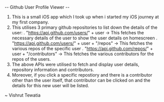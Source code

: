 -- Github User Profile Viewer --

1. This is a small iOS app which I took up when i started my iOS journey at my first company.
2. This utilises 3 primary github repositories to list down the details of the user:
   . "https://api.github.com/users/" + user -> This fetches the necessary details of the user to show the user details on homescreen
   . "https://api.github.com/users/" + user + "/repos" -> This fetches the various repos of the specific user
   . "https://api.github.com/repos/" + user + "/contributors" -> This fetches the various contributors for the repos of the users.
3. The above APIs were utilised to fetch and display user details, repository information and contributors.
4. Moreover, if you click a specific repostiory and there is a contributor other than the user itself, that contributor can be clicked on and the details for this new user will be listed.

~ Vishrut Tewatia 
